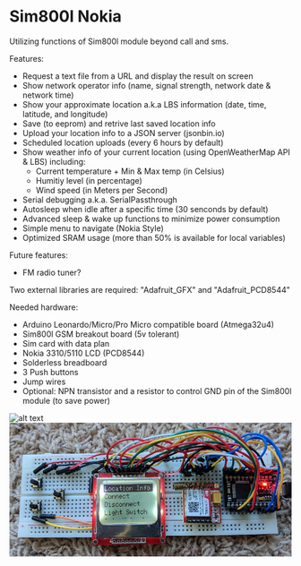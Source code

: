 # Sim800l Nokia
Utilizing functions of Sim800l module beyond call and sms.

Features:
* Request a text file from a URL and display the result on screen
* Show network operator info (name, signal strength, network date & network time) 
* Show your approximate location a.k.a LBS information (date, time, latitude, and longitude)
* Save (to eeprom) and retrive last saved location info
* Upload your location info to a JSON server (jsonbin.io)
* Scheduled location uploads (every 6 hours by default)
* Show weather info of your current location (using OpenWeatherMap API & LBS) including:
  * Current temperature + Min & Max temp (in Celsius)
  * Humitiy level (in percentage)
  * Wind speed (in Meters per Second)
* Serial debugging a.k.a. SerialPassthrough
* Autosleep when idle after a specific time (30 senconds by default)
* Advanced sleep & wake up functions to minimize power consumption
* Simple menu to navigate (Nokia Style)
* Optimized SRAM usage (more than 50% is available for local variables)

Future features:
* FM radio tuner?


Two external libraries are required: "Adafruit_GFX" and "Adafruit_PCD8544"


Needed hardware:
* Arduino Leonardo/Micro/Pro Micro compatible board (Atmega32u4)
* Sim800l GSM breakout board (5v tolerant)
* Sim card with data plan
* Nokia 3310/5110 LCD (PCD8544)
* Solderless breadboard
* 3 Push buttons
* Jump wires
* Optional: NPN transistor and a resistor to control GND pin of the Sim800l module (to save power)

![alt text](https://raw.githubusercontent.com/HA4ever37/Sim800l-Nokia/master/Sim800l_bb.png)
![alt text](https://github.com/HA4ever37/Sim800l/blob/master/Atmega32u4+PCD8544+Sim800L.jpg?raw=true)

